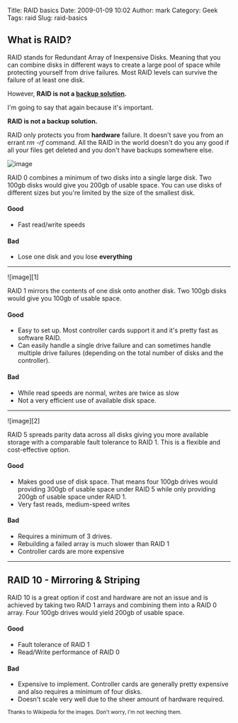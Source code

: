 Title: RAID basics
Date: 2009-01-09 10:02
Author: mark
Category: Geek
Tags: raid
Slug: raid-basics

## What is RAID?

</p>

RAID stands for Redundant Array of Inexpensive Disks. Meaning that you
can combine disks in different ways to create a large pool of space
while protecting yourself from drive failures. Most RAID levels can
survive the failure of at least one disk.

However, **RAID is not a [backup solution][].**

I'm going to say that again because it's important.

**RAID is not a backup solution.**

RAID only protects you from **hardware** failure. It doesn't save you
from an errant *rm -rf* command. All the RAID in the world doesn't do
you any good if all your files get deleted and you don't have backups
somewhere else.

![image][]

RAID 0 combines a minimum of two disks into a single large disk. Two
100gb disks would give you 200gb of usable space. You can use disks of
different sizes but you're limited by the size of the smallest disk.

#### Good

</p>

-   Fast read/write speeds

</p>

#### Bad

</p>

-   Lose one disk and you lose **everything**

</p>

* * * * *

</p>
![image][1]

RAID 1 mirrors the contents of one disk onto another disk. Two 100gb
disks would give you 100gb of usable space.

#### Good

</p>

-   Easy to set up. Most controller cards support it and it's pretty
    fast as software RAID.
-   Can easily handle a single drive failure and can sometimes handle
    multiple drive failures (depending on the total number of disks and
    the controller).

</p>

#### Bad

</p>

-   While read speeds are normal, writes are twice as slow
-   Not a very efficient use of available disk space.

</p>

* * * * *

</p>
![image][2]

RAID 5 spreads parity data across all disks giving you more available
storage with a comparable fault tolerance to RAID 1. This is a flexible
and cost-effective option.

#### Good

</p>

-   Makes good use of disk space. That means four 100gb drives would
    providing 300gb of usable space under RAID 5 while only providing
    200gb of usable space under RAID 1.
-   Very fast reads, medium-speed writes

</p>

#### Bad

</p>

-   Requires a minimum of 3 drives.
-   Rebuilding a failed array is much slower than RAID 1
-   Controller cards are more expensive

</p>

* * * * *

</p>

## RAID 10 - Mirroring & Striping

</p>
RAID 10 is a great option if cost and hardware are not an issue and is
achieved by taking two RAID 1 arrays and combining them into a RAID 0
array. Four 100gb drives would yield 200gb of usable space.

#### Good

</p>

-   Fault tolerance of RAID 1
-   Read/Write performance of RAID 0

</p>

#### Bad

</p>

-   Expensive to implement. Controller cards are generally pretty
    expensive and also requires a minimum of four disks.
-   Doesn't scale very well due to the sheer amount of hardware
    required.

</p>

<small>Thanks to Wikipedia for the images. Don't worry, I'm not leeching
them.</small>

  [backup solution]: http://mark.biek.org/blog/2009/01/your-data-is-your-life-why-arent-you-protecting-it/
  [image]: http://farm4.static.flickr.com/3398/3181879875_f936c63094.jpg?v=0
  [1]: http://farm4.static.flickr.com/3432/3181879877_7f6ecc033f.jpg?v=0
  [2]: http://farm4.static.flickr.com/3099/3181879885_f5c6557b3a.jpg?v=0
